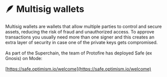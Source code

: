 # 🪶 Multisig wallets

Multisig wallets are wallets that allow multiple parties to control and secure assets, reducing the risk of fraud and unauthorized access. To approve transactions you usually need more than one signer and this creates an extra layer of security in case one of the private keys gets compromised.\
\
As part of the Superchain, the team of Protofire has deployed Safe (ex Gnosis) on Mode:\
\
[https://safe.optimism.io/welcome](https://safe.optimism.io/welcome)
